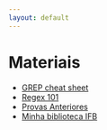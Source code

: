 ```yaml
---
layout: default
---
```


# Materiais

- [GREP cheat sheet](https://staff.washington.edu/weller/grep.html)
- [Regex 101](https://regex101.com/)
- [Provas Anteriores](assets/provas-anteriores.tar.gz)
- [Minha biblioteca IFB](https://www.ifb.edu.br/espaco-do-estudante/noticias/29605-minha-biblioteca-possibilita-acesso-a-acervos-digitais-para-comunidade-do-ifb)
